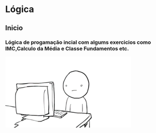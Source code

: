 # Lógica

## Inicio

### Lógica de progamação incial com algums exercicios como IMC,Calculo da Média e Classe Fundamentos etc.

![serius](https://github.com/adilsonpsantos3/logica/blob/master/serius.gif)
